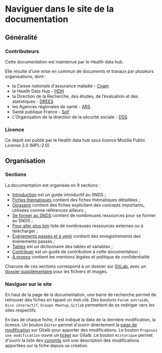 # Naviguer dans le site de la documentation
<!-- SPDX-License-Identifier: MPL-2.0 -->

## Généralité
### Contributeurs 

Cette documentation est maintenue par le Health data hub.

Elle résulte d'une mise en commun de documents et travaux par plusieurs organisations, dont :
- la Caisse nationale d'assurance maladie - [Cnam](https://www.ameli.fr/)
- le Health Data Hub - [HDH](https://www.health-data-hub.fr)
- la Direction de la Recherche, des études, de l’évaluation et des statistiques - 
[DREES](https://drees.solidarites-sante.gouv.fr/etudes-et-statistiques/la-drees/)
- les Agences régionales de santé - [ARS](https://www.ars.sante.fr/)
- Santé publique France - [SpF](https://www.santepubliquefrance.fr/)
- L'Organisation de la direction de la sécurité sociale - [DSS](https://solidarites-sante.gouv.fr/ministere/organisation/organisation-des-directions-et-services/article/organisation-de-la-direction-de-la-securite-sociale-dss)

### Licence

Ce dépôt est publié par le Health data hub sous 
licence Mozilla Public License 2.0 (MPL-2.0)

## Organisation

### Sections
La documentation est organisée en 9 sections :
- [Introduction](../../introduction/README.md) est un guide introductif au SNDS ;
- [Fiches thématiques](../../fiches/README.md) contient des fiches thématiques détaillées ;
- [Glossaire](../../glossaire/README.md) contient des fiches explicitant des concepts importants, utilisées comme références ailleurs ;
- [Se former au SNDS](../../formation_snds/README.md) contient de nombreuses ressources pour se former au SNDS ;
- [Pour aller plus loin](../../aller_plus_loin/README.md) liste de nombreuses ressources externes ou à télécharger ;
- [Évènements passés et à venir](../../evenements/README.md) contient des enregistrements des évènements passés ;
- [Tables](../../tables/README.md) est un dictionnaire des tables et variables ;
- [Contribuer](../../contribuer/README.md) est un guide de contribution à cette documentation ;
- [À propos](../../A_propos/README.md) contient les mentions légales et politique de confidentialité

Chacune de ces sections correspond à un dossier sur [GitLab](https://gitlab.com/healthdatahub/documentation-snds), avec un [dossier supplémentaire](https://gitlab.com/healthdatahub/documentation-snds/-/tree/master/files) pour les fichiers et images.

### Naviguer sur le site

En haut de la page de la documentation, une barre de recherche permet de retrouver des fiches en tapant un mot-clé. Des boutons `Forum entraide`, `Dico interactif`, `Groupe Meetup`, `Gitlab` permettent de se rediriger vers les sites respectifs. 

 En bas de chaque fiche, il est indiqué la data de la dernière modification, la licence. Un bouton `Éditer` permet d'ouvrir directement la [page de modification](Modifier_une_fiche.md) sur Gitalb pour apporter des modifications. Le bouton `Proposez une modification` ouvre un [ticket](Ticket.md) sur Gitalb. Le bouton `Historique` permet d'ouvrir la liste des [commits](Introduction_Gitlab.md#naviguer-dans-gitlab) soit une description des modifications apportées sur la fiche depuis sa création. 